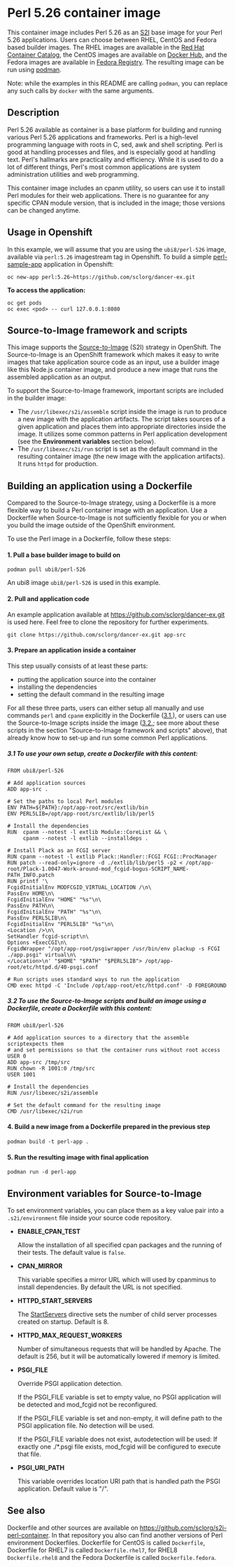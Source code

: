 Perl 5.26 container image
=========================

This container image includes Perl 5.26 as an [S2I](https://github.com/openshift/source-to-image) base image for your Perl 5.26 applications.
Users can choose between RHEL, CentOS and Fedora based builder images.
The RHEL images are available in the [Red Hat Container Catalog](https://access.redhat.com/containers/),
the CentOS images are available on [Docker Hub](https://hub.docker.com/r/centos/),
and the Fedora images are available in [Fedora Registry](https://registry.fedoraproject.org/).
The resulting image can be run using [podman](https://github.com/containers/libpod).

Note: while the examples in this README are calling `podman`, you can replace any such calls by `docker` with the same arguments.

Description
-----------

Perl 5.26 available as container is a base platform for
building and running various Perl 5.26 applications and frameworks.
Perl is a high-level programming language with roots in C, sed, awk and shell scripting.
Perl is good at handling processes and files, and is especially good at handling text.
Perl's hallmarks are practicality and efficiency. While it is used to do a lot of
different things, Perl's most common applications are system administration utilities
and web programming.

This container image includes an cpanm utility, so users can use it to install Perl
modules for their web applications. There is no guarantee for any specific CPAN module
version, that is included in the image; those versions can be changed anytime.

Usage in Openshift
------------------

In this example, we will assume that you are using the `ubi8/perl-526` image, available via `perl:5.26` imagestream tag in Openshift.
To build a simple [perl-sample-app](https://github.com/sclorg/dancer-ex.git) application in Openshift:

```
oc new-app perl:5.26~https://github.com/sclorg/dancer-ex.git
```

**To access the application:**

```
oc get pods
oc exec <pod> -- curl 127.0.0.1:8080
```

Source-to-Image framework and scripts
-------------------------------------

This image supports the [Source-to-Image](https://docs.openshift.com/container-platform/3.11/creating_images/s2i.html)
(S2I) strategy in OpenShift. The Source-to-Image is an OpenShift framework
which makes it easy to write images that take application source code as
an input, use a builder image like this Node.js container image, and produce
a new image that runs the assembled application as an output.

To support the Source-to-Image framework, important scripts are included in the builder image:

* The `/usr/libexec/s2i/assemble` script inside the image is run to produce a new image with the application artifacts. The script takes sources of a given application and places them into appropriate directories inside the image. It utilizes some common patterns in Perl application development (see the **Environment variables** section below).
* The `/usr/libexec/s2i/run` script is set as the default command in the resulting container image (the new image with the application artifacts). It runs `httpd` for production.

Building an application using a Dockerfile
------------------------------------------

Compared to the Source-to-Image strategy, using a Dockerfile is a more
flexible way to build a Perl container image with an application.
Use a Dockerfile when Source-to-Image is not sufficiently flexible for you or
when you build the image outside of the OpenShift environment.

To use the Perl image in a Dockerfile, follow these steps:

#### 1. Pull a base builder image to build on

```
podman pull ubi8/perl-526
```

An ubi8 image `ubi8/perl-526` is used in this example.

#### 2. Pull and application code

An example application available at https://github.com/sclorg/dancer-ex.git is used here. Feel free to clone the repository for further experiments.

```
git clone https://github.com/sclorg/dancer-ex.git app-src
```

#### 3. Prepare an application inside a container

This step usually consists of at least these parts:

* putting the application source into the container
* installing the dependencies
* setting the default command in the resulting image

For all these three parts, users can either setup all manually and use commands `perl` and `cpanm` explicitly in the Dockerfile ([3.1.](#31-to-use-your-own-setup-create-a-dockerfile-with-this-content)), or users can use the Source-to-Image scripts inside the image ([3.2.](#32-to-use-the-source-to-image-scripts-and-build-an-image-using-a-dockerfile-create-a-dockerfile-with-this-content); see more about these scripts in the section "Source-to-Image framework and scripts" above), that already know how to set-up and run some common Perl applications.

##### 3.1 To use your own setup, create a Dockerfile with this content:

```
FROM ubi8/perl-526

# Add application sources
ADD app-src .

# Set the paths to local Perl modules
ENV PATH=${PATH}:/opt/app-root/src/extlib/bin
ENV PERL5LIB=/opt/app-root/src/extlib/lib/perl5

# Install the dependencies
RUN  cpanm --notest -l extlib Module::CoreList && \
     cpanm --notest -l extlib --installdeps .

# Install Plack as an FCGI server
RUN cpanm --notest -l extlib Plack::Handler::FCGI FCGI::ProcManager
RUN patch --read-only=ignore -d ./extlib/lib/perl5 -p2 < /opt/app-root/Plack-1.0047-Work-around-mod_fcgid-bogus-SCRIPT_NAME-PATH_INFO.patch
RUN printf '\
FcgidInitialEnv MODFCGID_VIRTUAL_LOCATION /\n\
PassEnv HOME\n\
FcgidInitialEnv "HOME" "%s"\n\
PassEnv PATH\n\
FcgidInitialEnv "PATH" "%s"\n\
PassEnv PERL5LIB\n\
FcgidInitialEnv "PERL5LIB" "%s"\n\
<Location />\n\
SetHandler fcgid-script\n\
Options +ExecCGI\n\
FcgidWrapper "/opt/app-root/psgiwrapper /usr/bin/env plackup -s FCGI ./app.psgi" virtual\n\
</Location>\n' "$HOME" "$PATH" "$PERL5LIB"> /opt/app-root/etc/httpd.d/40-psgi.conf

# Run scripts uses standard ways to run the application
CMD exec httpd -C 'Include /opt/app-root/etc/httpd.conf' -D FOREGROUND
```

##### 3.2 To use the Source-to-Image scripts and build an image using a Dockerfile, create a Dockerfile with this content:

```
FROM ubi8/perl-526

# Add application sources to a directory that the assemble scriptexpects them
# and set permissions so that the container runs without root access
USER 0
ADD app-src /tmp/src
RUN chown -R 1001:0 /tmp/src
USER 1001

# Install the dependencies
RUN /usr/libexec/s2i/assemble

# Set the default command for the resulting image
CMD /usr/libexec/s2i/run
```

#### 4. Build a new image from a Dockerfile prepared in the previous step

```
podman build -t perl-app .
```

#### 5. Run the resulting image with final application

```
podman run -d perl-app
```

Environment variables for Source-to-Image
-----------------------------------------

To set environment variables, you can place them as a key value pair into a `.s2i/environment`
file inside your source code repository.

* **ENABLE_CPAN_TEST**

    Allow the installation of all specified cpan packages and the running of their tests. The default value is `false`.

* **CPAN_MIRROR**

    This variable specifies a mirror URL which will used by cpanminus to install dependencies.
    By default the URL is not specified.

* **HTTPD_START_SERVERS**

    The [StartServers](https://httpd.apache.org/docs/2.4/mod/mpm_common.html#startservers)
    directive sets the number of child server processes created on startup. Default is 8.

* **HTTPD_MAX_REQUEST_WORKERS**

    Number of simultaneous requests that will be handled by Apache. The default
    is 256, but it will be automatically lowered if memory is limited.

* **PSGI_FILE**

    Override PSGI application detection.

    If the PSGI_FILE variable is set to empty value, no PSGI application will
    be detected and mod_fcgid not be reconfigured.

    If the PSGI_FILE variable is set and non-empty, it will define path to
    the PSGI application file. No detection will be used.

    If the PSGI_FILE variable does not exist, autodetection will be used:
    If exactly one ./*.psgi file exists, mod_fcgid will be configured to
    execute that file.

* **PSGI_URI_PATH**

    This variable overrides location URI path that is handled path the PSGI
    application. Default value is "/".

See also
--------

Dockerfile and other sources are available on https://github.com/sclorg/s2i-perl-container.
In that repository you also can find another versions of Perl environment Dockerfiles.
Dockerfile for CentOS is called `Dockerfile`, Dockerfile for RHEL7 is called `Dockerfile.rhel7`, for RHEL8 `Dockerfile.rhel8` and the Fedora Dockerfile is called `Dockerfile.fedora`.
